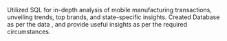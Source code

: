 Utilized SQL for in-depth analysis of mobile manufacturing transactions, unveiling trends, top brands, and state-specific insights. Created Database as per the data , and provide useful insights as per the required circumstances.

